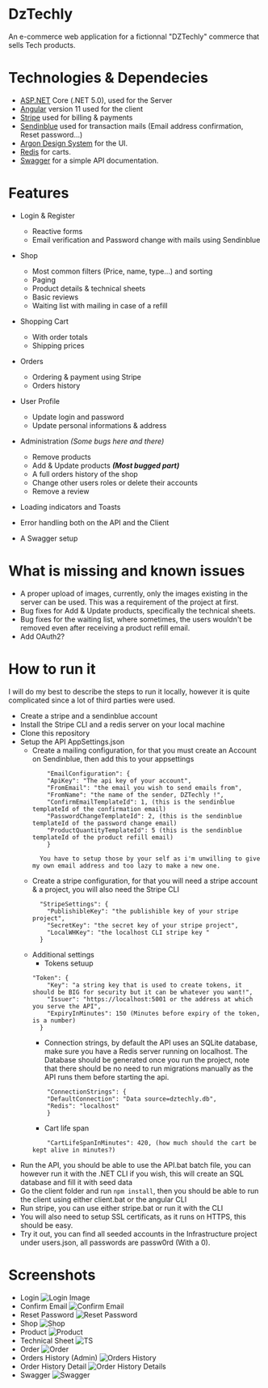# DzTechly
An e-commerce web application for a fictionnal "DZTechly" commerce that sells Tech products.

# Technologies & Dependecies
* [ASP.NET](https://dotnet.microsoft.com/apps/aspnet) Core (.NET 5.0), used for the Server
* [Angular](https://angular.io/) version 11 used for the client
* [Stripe](https://stripe.com/) used for billing & payments
* [Sendinblue](https://www.sendinblue.com/) used for transaction mails (Email address confirmation, Reset password...)
* [Argon Design System](https://demos.creative-tim.com/argon-design-system-angular/#/home) for the UI.
* [Redis](https://redis.io/) for carts.
* [Swagger](https://swagger.io/) for a simple API documentation.

# Features
* Login & Register 
  * Reactive forms
  * Email verification and Password change with mails using Sendinblue

* Shop 
  * Most common filters (Price, name, type...) and sorting
  * Paging
  * Product details & technical sheets
  * Basic reviews
  * Waiting list with mailing in case of a refill
  
* Shopping Cart 
  * With order totals
  * Shipping prices

* Orders
  * Ordering & payment using Stripe
  * Orders history
  
* User Profile
  * Update login and password
  * Update personal informations & address
 
* Administration _(Some bugs here and there)_
  * Remove products
  * Add & Update products _**(Most bugged part)**_
  * A full orders history of the shop
  * Change other users roles or delete their accounts
  * Remove a review

* Loading indicators and Toasts 
  
* Error handling both on the API and the Client
  
* A Swagger setup
  
# What is missing and known issues

* A proper upload of images, currently, only the images existing in the server can be used. This was a requirement of the project at first.
* Bug fixes for Add & Update products, specifically the technical sheets.
* Bug fixes for the waiting list, where sometimes, the users wouldn't be removed even after receiving a product refill email.
* Add OAuth2?

# How to run it
I will do my best to describe the steps to run it locally, however it is quite complicated since a lot of third parties were used.

* Create a stripe and a sendinblue account
* Install the Stripe CLI and a redis server on your local machine
* Clone this repository
* Setup the API AppSettings.json
  * Create a mailing configuration, for that you must create an Account on Sendinblue, then add this to your appsettings
    ```
        "EmailConfiguration": {
        "ApiKey": "The api key of your account",
        "FromEmail": "the email you wish to send emails from",
        "FromName": "the name of the sender, DZTechly !",
        "ConfirmEmailTemplateId": 1, (this is the sendinblue templateId of the confirmation email)
        "PasswordChangeTemplateId": 2, (this is the sendinblue templateId of the password change email)
        "ProductQuantityTemplateId": 5 (this is the sendinblue templateId of the product refill email)
        }
      
      You have to setup those by your self as i'm unwilling to give my own email address and too lazy to make a new one.
    ```
  * Create a stripe configuration, for that you will need a stripe account & a project, you will also need the Stripe CLI
    ```
      "StripeSettings": {
        "PublishibleKey": "the publishible key of your stripe project",
        "SecretKey": "the secret key of your stripe project",
        "LocalWHKey": "the localhost CLI stripe key "
      }
    ```
  * Additional settings
    * Tokens setuup
    ```
    "Token": {
        "Key": "a string key that is used to create tokens, it should be BIG for security but it can be whatever you want!",
        "Issuer": "https://localhost:5001 or the address at which you serve the API",
        "ExpiryInMinutes": 150 (Minutes before expiry of the token, is a number)
      }
    ```
    * Connection strings, by default the API uses an SQLite database, make sure you have a Redis server running on localhost. The Database should be generated once you run the project, note that there should be no need to run migrations manually as the API runs them before starting the api.
    ```
        "ConnectionStrings": {
        "DefaultConnection": "Data source=dztechly.db",
        "Redis": "localhost"
        }
    ```
    * Cart life span
    ```
        "CartLifeSpanInMinutes": 420, (how much should the cart be kept alive in minutes?)
    ```
* Run the API, you should be able to use the API.bat batch file, you can however run it with the .NET CLI if you wish, this will create an SQL database and fill it with seed data
* Go the client folder and run `npm install`, then you should be able to run the client using either client.bat or the angular CLI
* Run stripe, you can use either stripe.bat or run it with the CLI
* You will also need to setup SSL certificats, as it runs on HTTPS, this should be easy.
* Try it out, you can find all seeded accounts in the Infrastructure project under users.json, all passwords are passw0rd (With a 0).
# Screenshots
* Login
![Login Image](https://github.com/ZakariaDjebbes/DzTechly/blob/master/Screenshots/Login.png)
* Confirm Email
![Confirm Email](https://github.com/ZakariaDjebbes/DzTechly/blob/master/Screenshots/Confirm%20Mail.png)
* Reset Password
![Reset Password](https://github.com/ZakariaDjebbes/DzTechly/blob/master/Screenshots/Reset%20Password.png)
* Shop
![Shop](https://github.com/ZakariaDjebbes/DzTechly/blob/master/Screenshots/Shop.png)
* Product
![Product](https://github.com/ZakariaDjebbes/DzTechly/blob/master/Screenshots/Product.png)
* Technical Sheet
![TS](https://github.com/ZakariaDjebbes/DzTechly/blob/master/Screenshots/TechnicalSheet.png)
* Order
![Order](https://github.com/ZakariaDjebbes/DzTechly/blob/master/Screenshots/Order.png)
* Orders History (Admin)
![Orders History](https://github.com/ZakariaDjebbes/DzTechly/blob/master/Screenshots/OrdersHistory.png)
* Order History Detail
![Order History Details](https://github.com/ZakariaDjebbes/DzTechly/blob/master/Screenshots/Order-History-Details.png)
* Swagger
![Swagger](https://github.com/ZakariaDjebbes/DzTechly/blob/master/Screenshots/Swagger.png)
